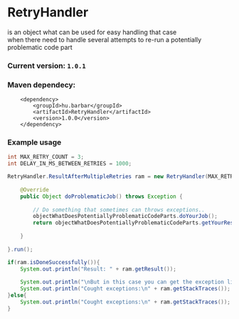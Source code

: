 # RetryHandler
is an object what can be used for easy handling that case 
<br> when there need to handle several attempts to re-run a potentially problematic code part

### Current version: `1.0.1`

### Maven dependecy:
```pom
	<dependency>
		<groupId>hu.barbar</groupId>
		<artifactId>RetryHandler</artifactId>
		<version>1.0.0</version>
	</dependency>
```

### Example usage
```java
int MAX_RETRY_COUNT = 3;
int DELAY_IN_MS_BETWEEN_RETRIES = 1000;

RetryHandler.ResultAfterMultipleRetries ram = new RetryHandler(MAX_RETRY_COUNT, DELAY_IN_MS_BETWEEN_RETRIES) {
			
	@Override
	public Object doProblematicJob() throws Exception {
		
		// Do something that sometimes can throws exceptions..
		objectWhatDoesPotentiallyProblematicCodeParts.doYourJob();
		return objectWhatDoesPotentiallyProblematicCodeParts.getYourResult();
		
	}
	
}.run();

if(ram.isDoneSuccessfully()){
	System.out.println("Result: " + ram.getResult());
	
	System.out.println("\nBut in this case you can get the exception list what was thrown in the prevous attemps:\n");
	System.out.println("Cought exceptions:\n" + ram.getStackTraces());
}else{
	System.out.println("Cought exceptions:\n" + ram.getStackTraces());
}
```
